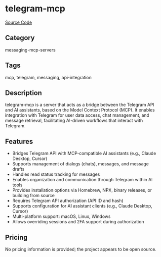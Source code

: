 # telegram-mcp

[Source Code](https://github.com/chaindead/telegram-mcp)

## Category
messaging-mcp-servers

## Tags
mcp, telegram, messaging, api-integration

## Description
telegram-mcp is a server that acts as a bridge between the Telegram API and AI assistants, based on the Model Context Protocol (MCP). It enables integration with Telegram for user data access, chat management, and message retrieval, facilitating AI-driven workflows that interact with Telegram.

## Features
- Bridges Telegram API with MCP-compatible AI assistants (e.g., Claude Desktop, Cursor)
- Supports management of dialogs (chats), messages, and message drafts
- Handles read status tracking for messages
- Enables organization and communication through Telegram within AI tools
- Provides installation options via Homebrew, NPX, binary releases, or building from source
- Requires Telegram API authorization (API ID and hash)
- Supports configuration for AI assistant clients (e.g., Claude Desktop, Cursor)
- Multi-platform support: macOS, Linux, Windows
- Allows overriding sessions and 2FA support during authorization

## Pricing
No pricing information is provided; the project appears to be open source.
